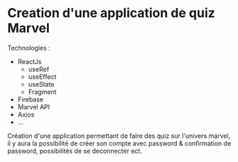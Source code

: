 # Creation d'une application de quiz Marvel

Technologies : 

- ReactJs
    - useRef
    - useEffect
    - useState
    - Fragment
- Firebase
- Marvel API
- Axios
- ...

Création d'une application permettant de faire des quiz sur l'univers marvel, il y aura la possibilité de créer son compte avec password & confirmation de password, possibilités de se deconnecter ect.

